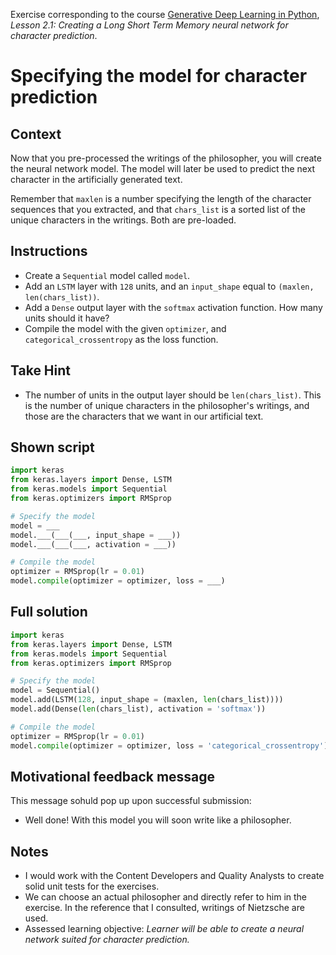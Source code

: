 Exercise corresponding to the course [Generative Deep Learning in Python](CourseOutline.md), *Lesson 2.1: Creating a Long Short Term Memory neural network for character prediction*.

# Specifying the model for character prediction

## Context

Now that you pre-processed the writings of the philosopher, you will create the neural network model. The model will later be used to predict the next character in the artificially generated text.

Remember that `maxlen` is a number specifying the length of the character sequences that you extracted, and that `chars_list` is a sorted list of the unique characters in the writings. Both are pre-loaded.

## Instructions

  * Create a `Sequential` model called `model`.
  * Add an `LSTM` layer with `128` units, and an `input_shape` equal to `(maxlen, len(chars_list))`.
  * Add a `Dense` output layer with the `softmax` activation function. How many units should it have?
  * Compile the model with the given `optimizer`, and `categorical_crossentropy` as the loss function.

## Take Hint
  * The number of units in the output layer should be `len(chars_list)`. This is the number of unique characters in the philosopher's writings, and those are the characters that we want in our artificial text.

## Shown script

```python
import keras
from keras.layers import Dense, LSTM
from keras.models import Sequential
from keras.optimizers import RMSprop

# Specify the model
model = ___
model.___(___(___, input_shape = ___))
model.___(___(___, activation = ___))

# Compile the model
optimizer = RMSprop(lr = 0.01)
model.compile(optimizer = optimizer, loss = ___)
```

## Full solution

```python
import keras
from keras.layers import Dense, LSTM
from keras.models import Sequential
from keras.optimizers import RMSprop

# Specify the model
model = Sequential()
model.add(LSTM(128, input_shape = (maxlen, len(chars_list))))
model.add(Dense(len(chars_list), activation = 'softmax'))

# Compile the model
optimizer = RMSprop(lr = 0.01)
model.compile(optimizer = optimizer, loss = 'categorical_crossentropy')
```

## Motivational feedback message

This message sohuld pop up upon successful submission:
  * Well done! With this model you will soon write like a philosopher.

## Notes
  * I would work with the Content Developers and Quality Analysts to create solid unit tests for the exercises.
  * We can choose an actual philosopher and directly refer to him in the exercise. In the reference that I consulted, writings of Nietzsche are used.
  * Assessed learning objective: *Learner will be able to create a neural network suited for character prediction.*

